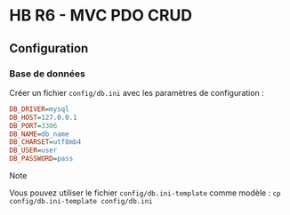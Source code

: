 # HB R6 - MVC PDO CRUD

## Configuration

### Base de données

Créer un fichier `config/db.ini` avec les paramètres de configuration :

```ini
DB_DRIVER=mysql
DB_HOST=127.0.0.1
DB_PORT=3306
DB_NAME=db_name
DB_CHARSET=utf8mb4
DB_USER=user
DB_PASSWORD=pass
```

> [!NOTE]  
> Vous pouvez utiliser le fichier `config/db.ini-template` comme modèle :
> `cp config/db.ini-template config/db.ini`
